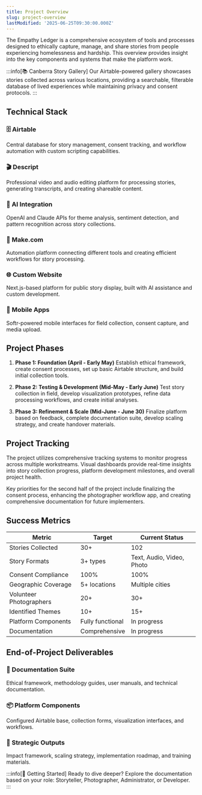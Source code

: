 ```yaml
---
title: Project Overview
slug: project-overview
lastModified: '2025-06-25T09:30:00.000Z'
---
```


The Empathy Ledger is a comprehensive ecosystem of tools and processes designed to ethically capture, manage, and share stories from people experiencing homelessness and hardship. This overview provides insight into the key components and systems that make the platform work.

:::info[📚 Canberra Story Gallery]
Our Airtable-powered gallery showcases stories collected across various locations, providing a searchable, filterable database of lived experiences while maintaining privacy and consent protocols.
:::

## Technical Stack

<div className="grid grid-cols-2 gap-4">

### 🗄️ Airtable
Central database for story management, consent tracking, and workflow automation with custom scripting capabilities.

### 🎬 Descript
Professional video and audio editing platform for processing stories, generating transcripts, and creating shareable content.

### 🤖 AI Integration
OpenAI and Claude APIs for theme analysis, sentiment detection, and pattern recognition across story collections.

### 🔗 Make.com
Automation platform connecting different tools and creating efficient workflows for story processing.

### 🌐 Custom Website
Next.js-based platform for public story display, built with AI assistance and custom development.

### 📱 Mobile Apps
Softr-powered mobile interfaces for field collection, consent capture, and media upload.

</div>

## Project Phases

1. **Phase 1: Foundation (April - Early May)**
   Establish ethical framework, create consent processes, set up basic Airtable structure, and build initial collection tools.

2. **Phase 2: Testing & Development (Mid-May - Early June)**
   Test story collection in field, develop visualization prototypes, refine data processing workflows, and create initial analyses.

3. **Phase 3: Refinement & Scale (Mid-June - June 30)**
   Finalize platform based on feedback, complete documentation suite, develop scaling strategy, and create handover materials.

## Project Tracking

The project utilizes comprehensive tracking systems to monitor progress across multiple workstreams. Visual dashboards provide real-time insights into story collection progress, platform development milestones, and overall project health.

Key priorities for the second half of the project include finalizing the consent process, enhancing the photographer workflow app, and creating comprehensive documentation for future implementers.

## Success Metrics

| Metric | Target | Current Status |
|--------|--------|----------------|
| Stories Collected | 30+ | 102 |
| Story Formats | 3+ types | Text, Audio, Video, Photo |
| Consent Compliance | 100% | 100% |
| Geographic Coverage | 5+ locations | Multiple cities |
| Volunteer Photographers | 20+ | 30+ |
| Identified Themes | 10+ | 15+ |
| Platform Components | Fully functional | In progress |
| Documentation | Comprehensive | In progress |

## End-of-Project Deliverables

<div className="grid grid-cols-3 gap-4">

### 📄 Documentation Suite
Ethical framework, methodology guides, user manuals, and technical documentation.

### 📦 Platform Components
Configured Airtable base, collection forms, visualization interfaces, and workflows.

### 🎯 Strategic Outputs
Impact framework, scaling strategy, implementation roadmap, and training materials.

</div>

:::info[🎯 Getting Started]
Ready to dive deeper? Explore the documentation based on your role: Storyteller, Photographer, Administrator, or Developer.
:::